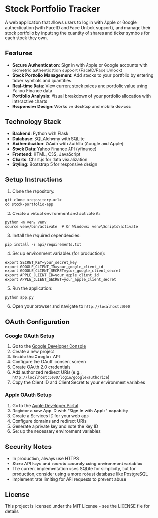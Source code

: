 # Stock Portfolio Tracker

A web application that allows users to log in with Apple or Google authentication (with FaceID and Face Unlock support), and manage their stock portfolio by inputting the quantity of shares and ticker symbols for each stock they own.

## Features

- **Secure Authentication**: Sign in with Apple or Google accounts with biometric authentication support (FaceID/Face Unlock)
- **Stock Portfolio Management**: Add stocks to your portfolio by entering ticker symbols and quantities
- **Real-time Data**: View current stock prices and portfolio value using Yahoo Finance data
- **Portfolio Analysis**: Visual breakdown of your portfolio allocation with interactive charts
- **Responsive Design**: Works on desktop and mobile devices

## Technology Stack

- **Backend**: Python with Flask
- **Database**: SQLAlchemy with SQLite
- **Authentication**: OAuth with Authlib (Google and Apple)
- **Stock Data**: Yahoo Finance API (yfinance)
- **Frontend**: HTML, CSS, JavaScript
- **Charts**: Chart.js for data visualization
- **Styling**: Bootstrap 5 for responsive design

## Setup Instructions

1. Clone the repository:
```
git clone <repository-url>
cd stock-portfolio-app
```

2. Create a virtual environment and activate it:
```
python -m venv venv
source venv/bin/activate  # On Windows: venv\Scripts\activate
```

3. Install the required dependencies:
```
pip install -r api/requirements.txt
```

4. Set up environment variables (for production):
```
export SECRET_KEY=your_secret_key
export GOOGLE_CLIENT_ID=your_google_client_id
export GOOGLE_CLIENT_SECRET=your_google_client_secret
export APPLE_CLIENT_ID=your_apple_client_id
export APPLE_CLIENT_SECRET=your_apple_client_secret
```

5. Run the application:
```
python app.py
```

6. Open your browser and navigate to `http://localhost:5000`

## OAuth Configuration

### Google OAuth Setup

1. Go to the [Google Developer Console](https://console.developers.google.com/)
2. Create a new project
3. Enable the Google+ API
4. Configure the OAuth consent screen
5. Create OAuth 2.0 credentials
6. Add authorized redirect URIs (e.g., `http://localhost:5000/login/google/authorize`)
7. Copy the Client ID and Client Secret to your environment variables

### Apple OAuth Setup

1. Go to the [Apple Developer Portal](https://developer.apple.com/)
2. Register a new App ID with "Sign In with Apple" capability
3. Create a Services ID for your web app
4. Configure domains and redirect URIs
5. Generate a private key and note the Key ID
6. Set up the necessary environment variables

## Security Notes

- In production, always use HTTPS
- Store API keys and secrets securely using environment variables
- The current implementation uses SQLite for simplicity, but for production, consider using a more robust database like PostgreSQL
- Implement rate limiting for API requests to prevent abuse

## License

This project is licensed under the MIT License - see the LICENSE file for details.
